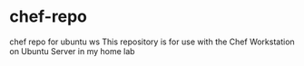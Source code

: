 # chef-repo
chef repo for ubuntu ws
This repository is for use with the Chef Workstation on Ubuntu Server in my home lab
